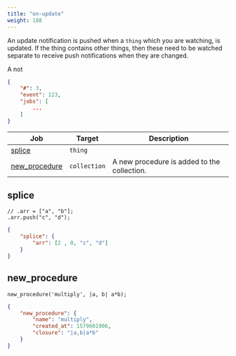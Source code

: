 ```yaml
---
title: "on-update"
weight: 188
---
```


An update notification is pushed when a `thing` which you are watching, is updated.
If the thing contains other things, then these need to be watched separate to receive push notifications when they are changed.

A not
```json
{
    "#": 3,
    "event": 123,
    "jobs": [
        ...
    ]
}
```

Job | Target | Description
--- | ------ | -----------
[splice](#splice) | `thing` |
[new_procedure](#new_procedure) | `collection` | A new procedure is added to the collection.


## splice

```thingsdb,syntax_only
// .arr = ["a", "b"];
.arr.push("c", "d");
```

```json
{
    "splice": {
        "arr": [2 , 0, "c", "d"]
    }
}
```


## new_procedure

```thingsdb,should_pass
new_procedure('multiply', |a, b| a*b);
```

```json
{
    "new_procedure": {
        "name": "multiply",
        "created_at": 1579601906,
        "closure": "|a,b|a*b"
    }
}
```

